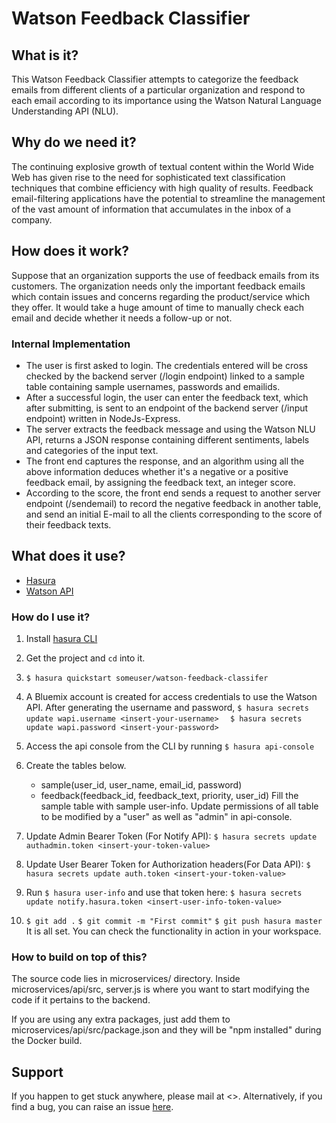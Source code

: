 # Watson Feedback Classifier


## What is it?

This Watson Feedback Classifier attempts to categorize the feedback emails from different clients of a particular organization and respond to each email according to its importance using the Watson Natural Language Understanding API (NLU). 

## Why do we need it?
The continuing explosive growth of textual content within the World Wide Web has given rise to the need for sophisticated text classification techniques that combine efficiency with high quality of results. Feedback email-filtering applications have the potential to streamline the management of the vast amount of information that accumulates in the inbox of a company. 

## How does it work?

Suppose that an organization supports the use of feedback emails from its customers.
The organization needs only the important feedback emails which contain issues and concerns regarding the product/service which they offer. It would take a huge amount of time to manually check each email and decide whether it needs a follow-up or not.
 


### Internal Implementation

- The user is first asked to login. The credentials entered will be cross checked by the backend server (/login endpoint) linked to a sample table containing sample usernames, passwords and emailids. 
- After a successful login, the user can enter the feedback text, which after submitting, is sent to an endpoint of the backend server (/input endpoint) written in NodeJs-Express.
- The server extracts the feedback message and using the Watson NLU API, returns a JSON response containing different sentiments, labels and categories of the input text. 
- The front end captures the response, and an algorithm using all the above information deduces whether it's a negative or a positive feedback email, by assigning the feedback text, an integer score.
- According to the score, the front end sends a request to another server endpoint (/sendemail) to record the negative feedback in another table, and send an initial E-mail to all the clients corresponding to the score of their feedback texts. 


## What does it use?
- [Hasura](https://hasura.io)
- [Watson API](https://www.ibm.com/watson/developercloud/natural-language-understanding/api)

### How do I use it?
 1. Install [hasura CLI](https://docs.hasura.io/0.15/manual/install-hasura-cli.html)
 2. Get the project and `cd` into it.
 3. `$ hasura quickstart someuser/watson-feedback-classifer`
4. A Bluemix account is created for access credentials to use the Watson API. After generating the username and password, 
`$ hasura secrets update wapi.username <insert-your-username> 
` 
`$ hasura secrets update wapi.password <insert-your-password>
`

5. Access the api console from the CLI by running `$ hasura api-console`
6. Create the tables below.
	- sample(user_id, user_name, email_id, password) 
	- feedback(feedback_id, feedback_text, priority, user_id)
	Fill the sample table with sample user-info.
	Update permissions of all table to be modified by a "user" as well as "admin" in api-console.
7. Update Admin Bearer Token (For Notify API): `$ hasura secrets update authadmin.token <insert-your-token-value> 
` 
8. Update User Bearer Token for Authorization headers(For Data API): `$ hasura secrets update auth.token <insert-your-token-value>
`
9. Run `$ hasura user-info` and use that token here: `$ hasura secrets update notify.hasura.token <insert-user-info-token-value>` 
10. 
	`$ git add .`
`$ git commit -m "First commit"`
`$ git push hasura master`
It is all set. You can check the functionality in action in your workspace.

### How to build on top of this?
The source code lies in microservices/ directory. 
Inside microservices/api/src, server.js is where you want to start modifying the code if it pertains to the backend.

If you are using any extra packages, just add them to microservices/api/src/package.json and they will be "npm installed" during the Docker build.

## Support
If you happen to get stuck anywhere, please mail at <>. Alternatively, if you find a bug, you can raise an issue [here]().
